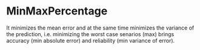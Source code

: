 # MinMaxPercentage

It minimizes the mean error and at the same time minimizes the variance of the prediction, i.e. minimizing the worst case senarios (max) brings accuracy (min absolute error) and reliability (min variance of error).

